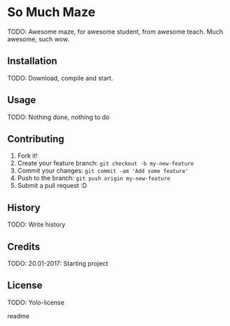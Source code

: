 <snippet>
  <content>
  
# So Much Maze
TODO: Awesome maze, for awesome student, from awesome teach. Much awesome, such wow.

## Installation
TODO: Download, compile and start.

## Usage
TODO: Nothing done, nothing to do

## Contributing
1. Fork it!
2. Create your feature branch: `git checkout -b my-new-feature`
3. Commit your changes: `git commit -am 'Add some feature'`
4. Push to the branch: `git push origin my-new-feature`
5. Submit a pull request :D

## History
TODO: Write history

## Credits
TODO: 20.01-2017: Starting project

## License
TODO: Yolo-license

  </content>
  <tabTrigger>readme</tabTrigger>
</snippet>
